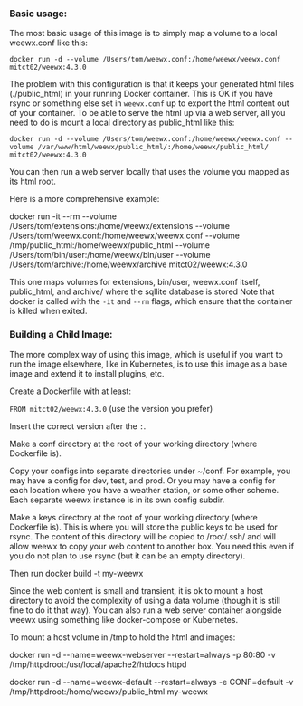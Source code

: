 
### Basic usage:

The most basic usage of this image is to simply map a volume to a local weewx.conf like this:

`docker run -d --volume /Users/tom/weewx.conf:/home/weewx/weewx.conf mitct02/weewx:4.3.0`

The problem with this configuration is that it keeps your generated html files (./public_html) in your running Docker container.
This is OK if you have rsync or something else set in `weewx.conf` up to export the html content out of your container.
To be able to serve the html up via a web server, all you need to do is mount a local directory as public_html like this:

``docker run -d --volume /Users/tom/weewx.conf:/home/weewx/weewx.conf --volume /var/www/html/weewx/public_html/:/home/weewx/public_html/ mitct02/weewx:4.3.0``

You can then run a web server locally that uses the volume you mapped as its html root.

Here is a more comprehensive example:

docker run -it --rm --volume /Users/tom/extensions:/home/weewx/extensions --volume /Users/tom/weewx.conf:/home/weewx/weewx.conf --volume /tmp/public_html:/home/weewx/public_html --volume /Users/tom/bin/user:/home/weewx/bin/user --volume /Users/tom/archive:/home/weewx/archive mitct02/weewx:4.3.0

This one maps volumes for extensions, bin/user, weewx.conf itself, public_html, and archive/ where the sqllite database is stored
Note that docker is called with the `-it` and `--rm` flags, which ensure that the container is killed when exited.

### Building a Child Image:

The more complex way of using this image, which is useful if you want to run the image
 elsewhere, like in Kubernetes, is to use this image as a base image and extend it to install plugins, etc.

Create a Dockerfile with at least:

`FROM mitct02/weewx:4.3.0` (use the version you prefer)

Insert the correct version after the `:`.

Make a conf directory at the root of your working directory (where Dockerfile is).

Copy your configs into separate directories under ~/conf. For example, you may
have a config for dev, test, and prod. Or you may have a config for each location
where you have a weather station, or some other scheme. Each separate weewx instance is in its own config subdir.

Make a keys directory at the root of your working directory (where Dockerfile is). This is where you will store the public keys to be used for rsync. The content of this directory will be copied to /root/.ssh/ and will allow weewx to copy your web content to another box. You need this even if you do not plan to use rsync (but it can be an empty directory).

Then run docker build -t my-weewx

Since the web content is small and transient, it is ok
  to mount a host directory to avoid the complexity of using a data
  volume (though it is still fine to do it that way). You can also run a web server
  container alongside weewx using something like docker-compose or Kubernetes.

To mount a host volume in /tmp to hold the html and images:

docker run -d --name=weewx-webserver --restart=always -p 80:80 -v
/tmp/httpdroot:/usr/local/apache2/htdocs httpd

docker run -d --name=weewx-default --restart=always -e CONF=default -v /tmp/httpdroot:/home/weewx/public_html my-weewx
